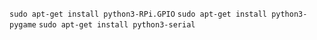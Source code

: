 `sudo apt-get install python3-RPi.GPIO`
`sudo apt-get install python3-pygame`
`sudo apt-get install python3-serial`